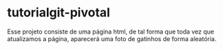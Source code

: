 # tutorialgit-pivotal
Esse projeto consiste de uma página html, de tal forma
que toda vez que atualizamos a página, aparecerá uma
foto de gatinhos de forma aleatória.